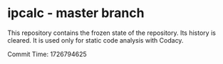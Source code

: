 # ipcalc - master branch

This repository contains the frozen state of the repository.
Its history is cleared. It is used only for static code
analysis with Codacy.

Commit Time: 1726794625